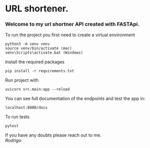 # URL shortener.

### Welcome to my url shortner API created with FASTApi.

To run the project you first need to create a virtual environment
```
python3 -m venv venv
source venv/bin/activate (mac)
venv\Scripts\activate.bat (Windows)
```

Install the required packages
```
pip install -r requirements.txt
```

Run project with
```
uvicorn src.main:app --reload
```

You can see full documentation of the endpoints and test the app in:
```
localhost:8000/docs
```

To run tests
```
pytest
```

If you have any doubts please reach out to me. <br>
<i>Rodrigo</i>